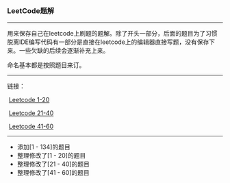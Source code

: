 ### LeetCode题解

---



用来保存自己在leetcode上刷题的题解。除了开头一部分，后面的题目为了习惯脱离IDE编写代码有一部分是直接在leetcode上的编辑器直接写题，没有保存下来。一些欠缺的后续会逐渐补充上来。

命名基本都是按照题目来订。

---

链接：

​	[Leetcode 1-20](1-20/README.md)

​	[Leetcode 21-40](21-40/README.md)

​	[Leetcode 41-60](41-60/README.md)



---

- 添加[1 - 134]的题目
- 整理修改了[1 - 20]的题目
- 整理修改了[21 - 40]的题目
- 整理修改了[41 - 60]的题目